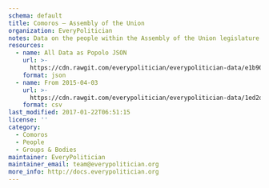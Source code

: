 ```yaml
---
schema: default
title: Comoros — Assembly of the Union
organization: EveryPolitician
notes: Data on the people within the Assembly of the Union legislature of Comoros.
resources:
  - name: All Data as Popolo JSON
    url: >-
      https://cdn.rawgit.com/everypolitician/everypolitician-data/e1b90077ef7d59642c26a041c3016bcd4966855d/data/Comoros/Assembly/ep-popolo-v1.0.json
    format: json
  - name: From 2015-04-03
    url: >-
      https://cdn.rawgit.com/everypolitician/everypolitician-data/1ed2db8bbaa9f9cf554757ca4d748d07a7c6790d/data/Comoros/Assembly/term-2015.csv
    format: csv
last_modified: 2017-01-22T06:51:15
license: ''
category:
  - Comoros
  - People
  - Groups & Bodies
maintainer: EveryPolitician
maintainer_email: team@everypolitician.org
more_info: http://docs.everypolitician.org
---
```


